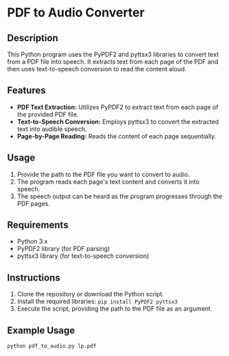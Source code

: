 # PDF to Audio Converter

## Description
This Python program uses the PyPDF2 and pyttsx3 libraries to convert text from a PDF file into speech. It extracts text from each page of the PDF and then uses text-to-speech conversion to read the content aloud.

## Features
- **PDF Text Extraction:** Utilizes PyPDF2 to extract text from each page of the provided PDF file.
- **Text-to-Speech Conversion:** Employs pyttsx3 to convert the extracted text into audible speech.
- **Page-by-Page Reading:** Reads the content of each page sequentially.

## Usage
1. Provide the path to the PDF file you want to convert to audio.
2. The program reads each page's text content and converts it into speech.
3. The speech output can be heard as the program progresses through the PDF pages.

## Requirements
- Python 3.x
- PyPDF2 library (for PDF parsing)
- pyttsx3 library (for text-to-speech conversion)

## Instructions
1. Clone the repository or download the Python script.
2. Install the required libraries: `pip install PyPDF2 pyttsx3`
3. Execute the script, providing the path to the PDF file as an argument.

## Example Usage
```bash
python pdf_to_audio.py lp.pdf
